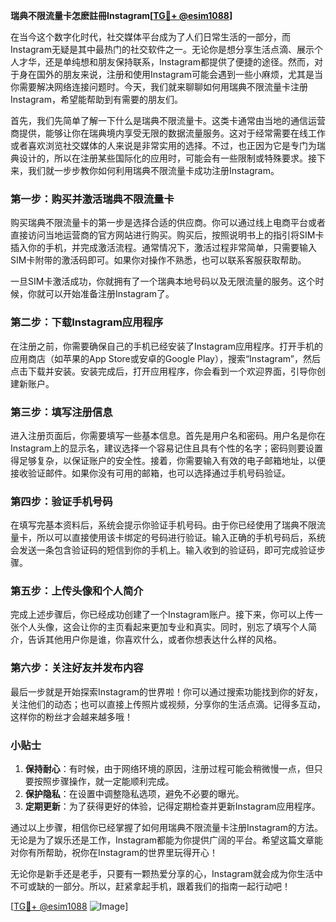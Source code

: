 **瑞典不限流量卡怎麽註冊Instagram[[TG💪+ @esim1088](https://t.me/s/esim1088)]**

在当今这个数字化时代，社交媒体平台成为了人们日常生活的一部分，而Instagram无疑是其中最热门的社交软件之一。无论你是想分享生活点滴、展示个人才华，还是单纯想和朋友保持联系，Instagram都提供了便捷的途径。然而，对于身在国外的朋友来说，注册和使用Instagram可能会遇到一些小麻烦，尤其是当你需要解决网络连接问题时。今天，我们就来聊聊如何用瑞典不限流量卡注册Instagram，希望能帮助到有需要的朋友们。

首先，我们先简单了解一下什么是瑞典不限流量卡。这类卡通常由当地的通信运营商提供，能够让你在瑞典境内享受无限的数据流量服务。这对于经常需要在线工作或者喜欢浏览社交媒体的人来说是非常实用的选择。不过，也正因为它是专门为瑞典设计的，所以在注册某些国际化的应用时，可能会有一些限制或特殊要求。接下来，我们就一步步教你如何利用瑞典不限流量卡成功注册Instagram。

### 第一步：购买并激活瑞典不限流量卡

购买瑞典不限流量卡的第一步是选择合适的供应商。你可以通过线上电商平台或者直接访问当地运营商的官方网站进行购买。购买后，按照说明书上的指引将SIM卡插入你的手机，并完成激活流程。通常情况下，激活过程非常简单，只需要输入SIM卡附带的激活码即可。如果你对操作不熟悉，也可以联系客服获取帮助。

一旦SIM卡激活成功，你就拥有了一个瑞典本地号码以及无限流量的服务。这个时候，你就可以开始准备注册Instagram了。

### 第二步：下载Instagram应用程序

在注册之前，你需要确保自己的手机已经安装了Instagram应用程序。打开手机的应用商店（如苹果的App Store或安卓的Google Play），搜索“Instagram”，然后点击下载并安装。安装完成后，打开应用程序，你会看到一个欢迎界面，引导你创建新账户。

### 第三步：填写注册信息

进入注册页面后，你需要填写一些基本信息。首先是用户名和密码。用户名是你在Instagram上的显示名，建议选择一个容易记住且具有个性的名字；密码则要设置得足够复杂，以保证账户的安全性。接着，你需要输入有效的电子邮箱地址，以便接收验证邮件。如果你没有可用的邮箱，也可以选择通过手机号码验证。

### 第四步：验证手机号码

在填写完基本资料后，系统会提示你验证手机号码。由于你已经使用了瑞典不限流量卡，所以可以直接使用该卡绑定的号码进行验证。输入正确的手机号码后，系统会发送一条包含验证码的短信到你的手机上。输入收到的验证码，即可完成验证步骤。

### 第五步：上传头像和个人简介

完成上述步骤后，你已经成功创建了一个Instagram账户。接下来，你可以上传一张个人头像，这会让你的主页看起来更加专业和真实。同时，别忘了填写个人简介，告诉其他用户你是谁，你喜欢什么，或者你想表达什么样的风格。

### 第六步：关注好友并发布内容

最后一步就是开始探索Instagram的世界啦！你可以通过搜索功能找到你的好友，关注他们的动态；也可以直接上传照片或视频，分享你的生活点滴。记得多互动，这样你的粉丝才会越来越多哦！

### 小贴士

1. **保持耐心**：有时候，由于网络环境的原因，注册过程可能会稍微慢一点，但只要按照步骤操作，就一定能顺利完成。
2. **保护隐私**：在设置中调整隐私选项，避免不必要的曝光。
3. **定期更新**：为了获得更好的体验，记得定期检查并更新Instagram应用程序。

通过以上步骤，相信你已经掌握了如何用瑞典不限流量卡注册Instagram的方法。无论是为了娱乐还是工作，Instagram都能为你提供广阔的平台。希望这篇文章能对你有所帮助，祝你在Instagram的世界里玩得开心！

无论你是新手还是老手，只要有一颗热爱分享的心，Instagram就会成为你生活中不可或缺的一部分。所以，赶紧拿起手机，跟着我们的指南一起行动吧！

[[TG💪+ @esim1088](https://t.me/s/esim1088) ![Image](https://i.postimg.cc/4NQfJmqS/Snipaste-2025-05-13-00-14-12.png)]